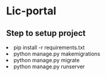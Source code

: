 # Lic-portal
 
<h2>Step to setup project</h2>
<li>pip install -r requirements.txt</li>
<li>python manage.py makemigrations</li>
<li>python manage.py migrate</li>
<li>python manage.py runserver</li>
